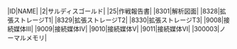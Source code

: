 |ID|NAME|
|2|サルディスゴールド|
|25|作戦報告書|
|8301|解析図面|
|8328|拡張ストレージT1|
|8329|拡張ストレージT2|
|8330|拡張ストレージT3|
|9008|接続媒体III|
|9009|接続媒体IV|
|9010|接続媒体V|
|9011|接続媒体VI|
|300003|ノーマルメモリ|
